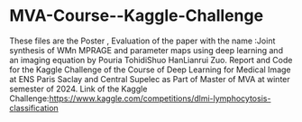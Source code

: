 # MVA-Course--Kaggle-Challenge
These files are the Poster , Evaluation of the paper with the name :Joint synthesis of WMn MPRAGE and parameter maps using deep learning and an imaging equation by Pouria TohidiShuo HanLianrui Zuo.
Report and Code for the Kaggle Challenge of the Course of Deep Learning for Medical Image at ENS Paris Saclay and Central Supelec as Part of Master of MVA at winter semester of 2024.
Link of the Kaggle Challenge:https://www.kaggle.com/competitions/dlmi-lymphocytosis-classification
